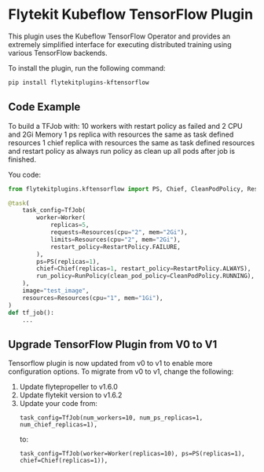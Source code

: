 # Flytekit Kubeflow TensorFlow Plugin

This plugin uses the Kubeflow TensorFlow Operator and provides an extremely simplified interface for executing distributed training using various TensorFlow backends.

To install the plugin, run the following command:

```bash
pip install flytekitplugins-kftensorflow
```

## Code Example
To build a TFJob with: 
10 workers with restart policy as failed and 2 CPU and 2Gi Memory
1 ps replica with resources the same as task defined resources
1 chief replica with resources the same as task defined resources and restart policy as always
run policy as clean up all pods after job is finished.

You code:
```python
from flytekitplugins.kftensorflow import PS, Chief, CleanPodPolicy, RestartPolicy, RunPolicy, TfJob, Worker

@task(
    task_config=TfJob(
        worker=Worker(
            replicas=5,
            requests=Resources(cpu="2", mem="2Gi"),
            limits=Resources(cpu="2", mem="2Gi"),
            restart_policy=RestartPolicy.FAILURE,
        ),
        ps=PS(replicas=1),
        chief=Chief(replicas=1, restart_policy=RestartPolicy.ALWAYS),
        run_policy=RunPolicy(clean_pod_policy=CleanPodPolicy.RUNNING),
    ),
    image="test_image",
    resources=Resources(cpu="1", mem="1Gi"),
)
def tf_job():
    ...
```


## Upgrade TensorFlow Plugin from V0 to V1
Tensorflow plugin is now updated from v0 to v1 to enable more configuration options.
To migrate from v0 to v1, change the following:
1. Update flytepropeller to v1.6.0
2. Update flytekit version to v1.6.2
3. Update your code from:
    ```
    task_config=TfJob(num_workers=10, num_ps_replicas=1, num_chief_replicas=1),
    ```
    to:
    ```
    task_config=TfJob(worker=Worker(replicas=10), ps=PS(replicas=1), chief=Chief(replicas=1)),
    ```
